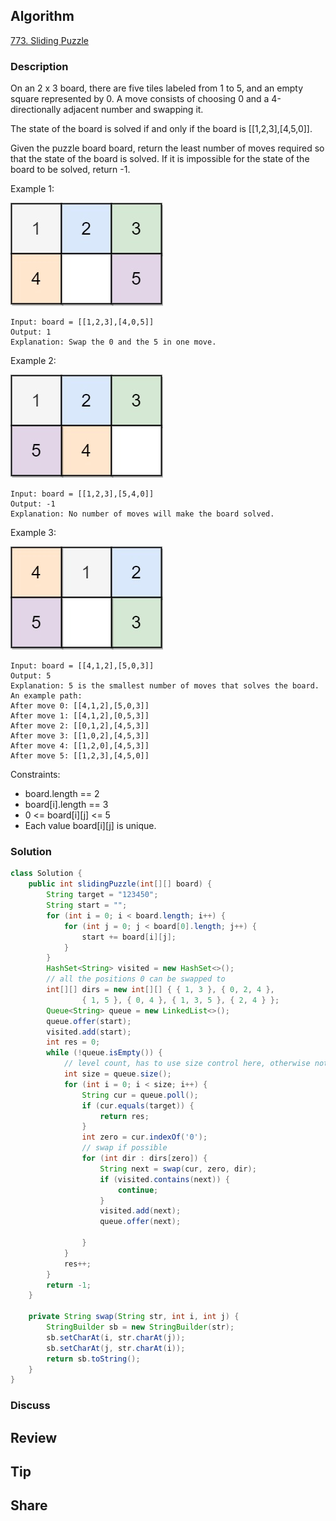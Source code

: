 ## Algorithm

[773. Sliding Puzzle](https://leetcode.com/problems/sliding-puzzle/)

### Description

On an 2 x 3 board, there are five tiles labeled from 1 to 5, and an empty square represented by 0. A move consists of choosing 0 and a 4-directionally adjacent number and swapping it.

The state of the board is solved if and only if the board is [[1,2,3],[4,5,0]].

Given the puzzle board board, return the least number of moves required so that the state of the board is solved. If it is impossible for the state of the board to be solved, return -1.

Example 1:

![](assets/20220511-c579349e.png)

```
Input: board = [[1,2,3],[4,0,5]]
Output: 1
Explanation: Swap the 0 and the 5 in one move.
```

Example 2:

![](assets/20220511-e8047a5d.png)

```
Input: board = [[1,2,3],[5,4,0]]
Output: -1
Explanation: No number of moves will make the board solved.
```

Example 3:

![](assets/20220511-21a9c271.png)

```
Input: board = [[4,1,2],[5,0,3]]
Output: 5
Explanation: 5 is the smallest number of moves that solves the board.
An example path:
After move 0: [[4,1,2],[5,0,3]]
After move 1: [[4,1,2],[0,5,3]]
After move 2: [[0,1,2],[4,5,3]]
After move 3: [[1,0,2],[4,5,3]]
After move 4: [[1,2,0],[4,5,3]]
After move 5: [[1,2,3],[4,5,0]]
```

Constraints:

- board.length == 2
- board[i].length == 3
- 0 <= board[i][j] <= 5
- Each value board[i][j] is unique.

### Solution

```java
class Solution {
    public int slidingPuzzle(int[][] board) {
        String target = "123450";
        String start = "";
        for (int i = 0; i < board.length; i++) {
            for (int j = 0; j < board[0].length; j++) {
                start += board[i][j];
            }
        }
        HashSet<String> visited = new HashSet<>();
        // all the positions 0 can be swapped to
        int[][] dirs = new int[][] { { 1, 3 }, { 0, 2, 4 },
                { 1, 5 }, { 0, 4 }, { 1, 3, 5 }, { 2, 4 } };
        Queue<String> queue = new LinkedList<>();
        queue.offer(start);
        visited.add(start);
        int res = 0;
        while (!queue.isEmpty()) {
            // level count, has to use size control here, otherwise not needed
            int size = queue.size();
            for (int i = 0; i < size; i++) {
                String cur = queue.poll();
                if (cur.equals(target)) {
                    return res;
                }
                int zero = cur.indexOf('0');
                // swap if possible
                for (int dir : dirs[zero]) {
                    String next = swap(cur, zero, dir);
                    if (visited.contains(next)) {
                        continue;
                    }
                    visited.add(next);
                    queue.offer(next);

                }
            }
            res++;
        }
        return -1;
    }

    private String swap(String str, int i, int j) {
        StringBuilder sb = new StringBuilder(str);
        sb.setCharAt(i, str.charAt(j));
        sb.setCharAt(j, str.charAt(i));
        return sb.toString();
    }
}
```

### Discuss

## Review


## Tip


## Share
